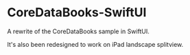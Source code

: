 # CoreDataBooks-SwiftUI
A rewrite of the CoreDataBooks sample in SwiftUI.

It's also been redesigned to work on iPad landscape splitview.
